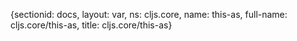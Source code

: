 {sectionid: docs, layout: var, ns: cljs.core, name: this-as, full-name: cljs.core/this-as,
  title: cljs.core/this-as}
